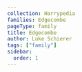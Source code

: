 ```yaml
---
collection: Harrypedia
families: Edgecombe
pageType: family
title: Edgecombe
author: Luke Schierer
tags: ["family"]
sidebar:
  order: 1
---
```

